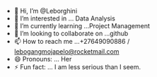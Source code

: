 - 👋 Hi, I’m @Leborghini
- 👀 I’m interested in ... Data Analysis
- 🌱 I’m currently learning ...Project Management
- 💞️ I’m looking to collaborate on ...github 
- 📫 How to reach me ...+27649090886 / lebogangmojapelo@rocketmail.com
- 😄 Pronouns: ... Her
- ⚡ Fun fact: ... I am less serious than I seem. 

<!---
Leborghini/Leborghini is a ✨ special ✨ repository because its `README.md` (this file) appears on your GitHub profile.
You can click the Preview link to take a look at your changes.
--->

